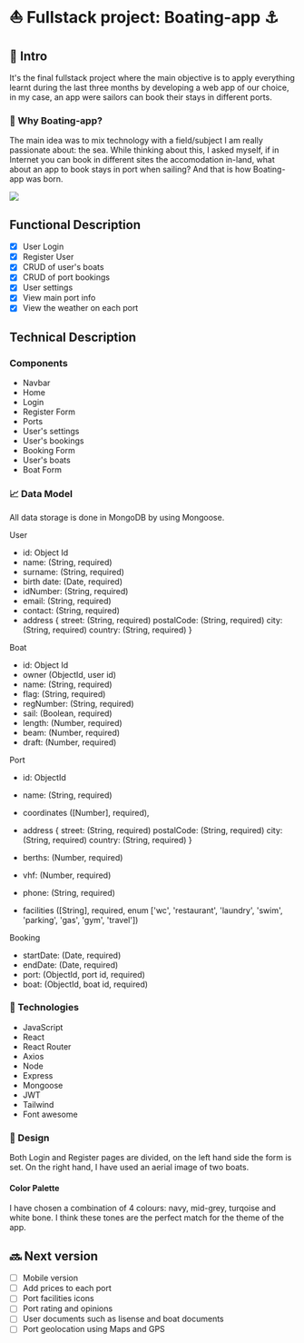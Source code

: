 # ⛵️ Fullstack project: Boating-app ⚓️

## 🔎 Intro

It's the final fullstack project where the main objective is to apply everything learnt during the last three months by developing a web app of our choice, in my case, an app were sailors can book their stays in different ports.

### 🌊 Why Boating-app?

The main idea was to mix technology with a field/subject I am really passionate about: the sea.  While thinking about this, I asked myself, if in Internet you can book in different sites the accomodation in-land, what about an app to book stays in port when sailing? And that is how Boating-app was born.

![](https://media.giphy.com/media/XkqzaEcKWR0X1zUeW2/giphy.gif)

## Functional Description

- [X] User Login
- [X] Register User
- [X] CRUD of user's boats
- [X] CRUD of port bookings
- [X] User settings
- [X] View main port info
- [X] View the weather on each port

## Technical Description

### Components

- Navbar
- Home
- Login
- Register Form
- Ports
- User's settings
- User's bookings
- Booking Form
- User's boats
- Boat Form


### 📈 Data Model

All data storage is done in MongoDB by using Mongoose.

User

- id: Object Id
- name: (String, required)
- surname: (String, required)
- birth date: (Date, required)
- idNumber: (String, required)
- email: (String, required)
- contact: (String, required)
- address {
    street: (String, required)
    postalCode: (String, required)
    city: (String, required)
    country: (String, required)
}

Boat

- id: Object Id
- owner (ObjectId, user id)
- name: (String, required)
- flag: (String, required)
- regNumber: (String, required)
- sail: (Boolean, required)
- length: (Number, required)
- beam: (Number, required)
- draft: (Number, required)

Port

- id: ObjectId
- name: (String, required)
- coordinates ([Number], required),
- address {
    street: (String, required)
    postalCode: (String, required)
    city: (String, required)
    country: (String, required)
}

- berths: (Number, required)
- vhf: (Number, required)
- phone: (String, required)
- facilities ([String], required, enum ['wc', 'restaurant', 'laundry', 'swim', 'parking', 'gas', 'gym', 'travel'])

Booking

- startDate: (Date, required)
- endDate: (Date, required)
- port: (ObjectId, port id, required)
- boat: (ObjectId, boat id, required)

### 🔩 Technologies

- JavaScript
- React
- React Router
- Axios
- Node
- Express
- Mongoose
- JWT
- Tailwind
- Font awesome

### 🎨 Design

Both Login and Register pages are divided, on the left hand side the form is set. On the right hand, I have used an aerial image of two boats.

#### Color Palette

I have chosen a combination of 4 colours: navy, mid-grey, turqoise and white bone. I think these tones are the perfect match for the theme of the app.

## 🔜 Next version

- [ ] Mobile version
- [ ] Add prices to each port
- [ ] Port facilities icons
- [ ] Port rating and opinions
- [ ] User documents such as lisense and boat documents
- [ ] Port geolocation using Maps and GPS
